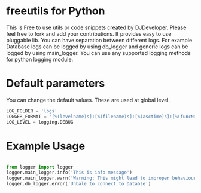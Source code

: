 # freeutils for Python
This is Free to use utils or code snippets created by DJDeveloper. Please feel free to fork and add your contributions.
It provides easy to use pluggable lib. You can have separation between different logs. For example Database logs can be logged by using db_logger and generic logs can be logged by using main_logger. You can use any supported logging methods for python logging module.

# Default parameters

You can change the default values. These are used at global level.

```python
LOG_FOLDER = 'logs'
LOGGER_FORMAT = "[%(levelname)s]:[%(filename)s]:[%(asctime)s]:[%(funcName)s():%(lineno)i]:[%(message)s]"
LOG_LEVEL = logging.DEBUG
```

# Example Usage

```python

from logger import logger
logger.main_logger.info('This is info message')
logger.main_logger.warn('Warning: This might lead to improper behaviour')
logger.db_logger.error('Unbale to connect to Databse')
